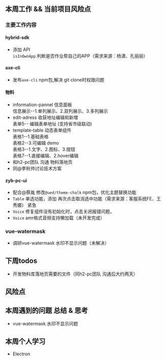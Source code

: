 ## 本周工作 && 当前项目风险点

### 主要工作内容

####  hybrid-sdk
- 添加 API `isInOwnApp`.判断是否作业帮自己的APP（需求来源：杨潇、孔丽丽）

#### axe-cli
-  发布`axe-cli` npm包,解决 git clone时权限问题

#### 物料
-  information-pannel 信息面板   
   信息展示--1.单列展示、2.双列展示、3.多列展示 
-  edit-adress        收获地址编辑和新增   
   表单5-- 编辑表单地址 (支持省市级联动)
-  template-table     动态表单组件  
   表格1--1.基础表格    
   表格2--3.可编辑 demo  
   表格3--1.文字、2.图标、3.按钮  
   表格7--1.直接编辑、2.hover编辑
-  和h2-pc团队 沟通 物料落地页
-  同@李秋帅讨论技术方案

#### zyb-pc-ui
- 配合@蔡胤 修改`@ued/theme-chalk` npm包，优化主题替换功能
- `Table` 单选功能，添加 再次点击取消选中功能（需求来源：客服系统FE、王秀娜） 紧急
- `Voice` 修复组件没有初始化时，点击关闭报错问题。
- `Voice` amr格式音频支持懒加载（未开发完成）

### vue-watermask
- 调研vue-watermask 水印不显示问题（未解决）


## 下周todos

- 开发物料库落地页需要的文件（同h2-pc团队 沟通后大约两天） 

## 风险点

## 本周遇到的问题 总结 & 思考

- vue-watermask 水印不显示问题

## 本周个人学习

- Electron
